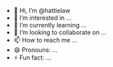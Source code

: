 - 👋 Hi, I’m @hattielaw
- 👀 I’m interested in ...
- 🌱 I’m currently learning ...
- 💞️ I’m looking to collaborate on ...
- 📫 How to reach me ...
- 😄 Pronouns: ...
- ⚡ Fun fact: ...

<!---
hattielaw/hattielaw is a ✨ special ✨ repository because its `README.md` (this file) appears on your GitHub profile.
You can click the Preview link to take a look at your changes.
--->
